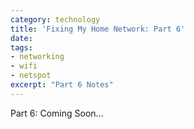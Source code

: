 ```yaml
---
category: technology
title: 'Fixing My Home Network: Part 6'
date: 
tags:
- networking
- wifi
- netspot
excerpt: "Part 6 Notes"
---
```


Part 6: Coming Soon...